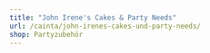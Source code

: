```yaml
---
title: "John Irene's Cakes & Party Needs"
url: /cainta/john-irenes-cakes-und-party-needs/
shop: Partyzubehör
---
```

